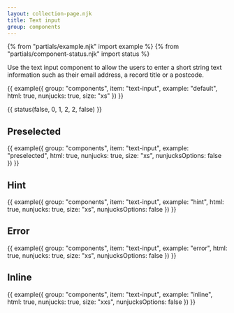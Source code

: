 ```yaml
---
layout: collection-page.njk
title: Text input
group: components
---
```


{% from "partials/example.njk" import example %}
{% from "partials/component-status.njk" import status %}

Use the text input component to allow the users to enter a short string text information such as their email address, a record title or a postcode.

{{ example({ group: "components", item: "text-input", example: "default", html: true, nunjucks: true, size: "xs" }) }}

{{ status(false, 0, 1, 2, 2, false) }}

## Preselected

{{ example({ group: "components", item: "text-input", example: "preselected", html: true, nunjucks: true, size: "xs", nunjucksOptions: false }) }}

## Hint

{{ example({ group: "components", item: "text-input", example: "hint", html: true, nunjucks: true, size: "xs", nunjucksOptions: false }) }}

## Error

{{ example({ group: "components", item: "text-input", example: "error", html: true, nunjucks: true, size: "xs", nunjucksOptions: false }) }}

## Inline

{{ example({ group: "components", item: "text-input", example: "inline", html: true, nunjucks: true, size: "xxs", nunjucksOptions: false }) }}
